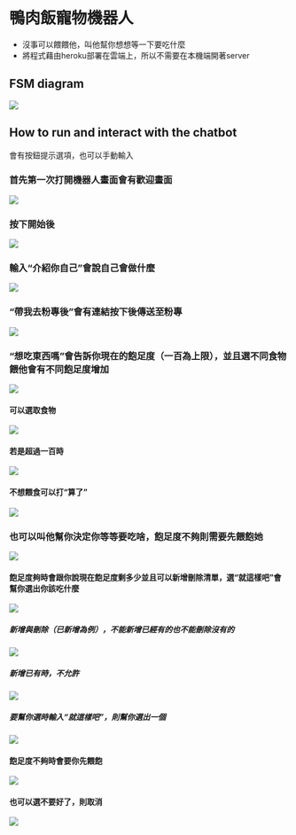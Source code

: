 # 鴨肉飯寵物機器人
* 沒事可以餵餵他，叫他幫你想想等一下要吃什麼
* 將程式藉由heroku部署在雲端上，所以不需要在本機端開著server
## FSM diagram
![](https://i.imgur.com/bidCF86.png)

## How to run and interact with the chatbot
會有按鈕提示選項，也可以手動輸入
### 首先第一次打開機器人畫面會有歡迎畫面
![](https://i.imgur.com/aPsTM1V.png)
### 按下開始後
![](https://i.imgur.com/vYKRxZ0.png)
### 輸入“介紹你自己”會說自己會做什麼
![](https://i.imgur.com/hGchJFv.png)
### “帶我去粉專後”會有連結按下後傳送至粉專
![](https://i.imgur.com/iTZsJ8Q.png)
### “想吃東西嗎”會告訴你現在的飽足度（一百為上限），並且選不同食物餵他會有不同飽足度增加
![](https://i.imgur.com/8UrLwLO.png)
#### 可以選取食物
![](https://i.imgur.com/69fO50y.png)
#### 若是超過一百時
![](https://i.imgur.com/gvNgTf7.png)
#### 不想餵食可以打“算了”
![](https://i.imgur.com/2JvKYvb.png)
### 也可以叫他幫你決定你等等要吃啥，飽足度不夠則需要先餵飽她
![](https://i.imgur.com/x6JDtgQ.png)
#### 飽足度夠時會跟你說現在飽足度剩多少並且可以新增刪除清單，選“就這樣吧”會幫你選出你該吃什麼
![](https://i.imgur.com/Nil9r7o.png)
##### 新增與刪除（已新增為例），不能新增已經有的也不能刪除沒有的
![](https://i.imgur.com/1lEV63E.png)
##### 新增已有時，不允許
![](https://i.imgur.com/QyY0TaI.png)
##### 要幫你選時輸入“就這樣吧”，則幫你選出一個
![](https://i.imgur.com/iFYm2UW.png)
#### 飽足度不夠時會要你先餵飽
![](https://i.imgur.com/fPc4hLt.png)
#### 也可以選不要好了，則取消
![](https://i.imgur.com/IHh0GD2.png)
